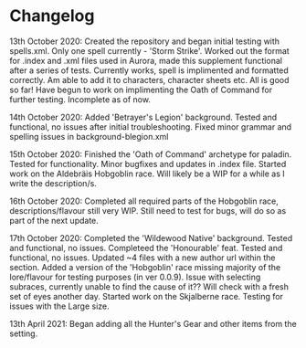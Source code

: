 # Changelog
13th October 2020:
  Created the repository and began initial testing with spells.xml. Only one spell currently - 'Storm Strike'.
  Worked out the format for .index and .xml files used in Aurora, made this supplement functional after a series of tests.
  Currently works, spell is implimented and formatted correctly. Am able to add it to characters, character sheets etc. All is good so far!
  Have begun to work on implimenting the Oath of Command for further testing. Incomplete as of now.

14th October 2020:
  Added 'Betrayer's Legion' background. Tested and functional, no issues after initial troubleshooting.
  Fixed minor grammar and spelling issues in background-blegion.xml

15th October 2020:
  Finished the 'Oath of Command' archetype for paladin. Tested for functionality. 
  Minor bugfixes and updates in .index file.
  Started work on the Aldebräis Hobgoblin race. Will likely be a WIP for a while as I write the description/s.

16th October 2020:
  Completed all required parts of the Hobgoblin race, descriptions/flavour still very WIP.
  Still need to test for bugs, will do so as part of the next update.
  
17th October 2020:
  Completed the 'Wildewood Native' background. Tested and functional, no issues. 
  Completeed the 'Honourable' feat. Tested and functional, no issues.
  Updated ~4 files with a new author url within the <info> section.
  Added a version of the 'Hobgoblin' race missing majority of the lore/flavour for testing purposes (in ver 0.0.9). Issue with selecting subraces, currently unable to find the cause of it?? Will check with a fresh set of eyes another day.
  Started work on the Skjalberne race. Testing for issues with the Large size.

13th April 2021:
  Began adding all the Hunter's Gear and other items from the setting. 
